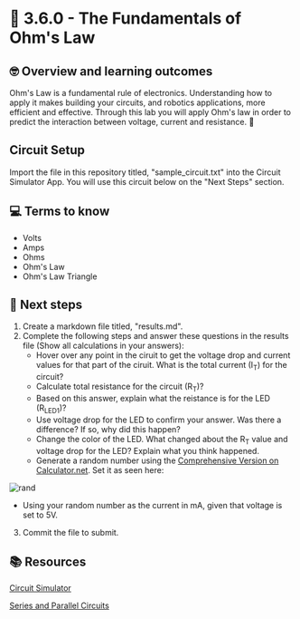 # :robot: 3.6.0 - The Fundamentals of Ohm's Law

## 🤓 Overview and learning outcomes 

Ohm's Law is a fundamental rule of electronics.  Understanding how to apply it makes building your circuits, and robotics applications, more efficient and effective.  Through this lab you will apply Ohm's law in order to predict the interaction between voltage, current and resistance. 🚀

## Circuit Setup

Import the file in this repository titled, "sample_circuit.txt" into the Circuit Simulator App.  You will use this circuit below on the "Next Steps" section.

## 💻 Terms to know

- Volts
- Amps
- Ohms
- Ohm's Law
- Ohm's Law Triangle

## 📝 Next steps

1. Create a markdown file titled, "results.md".
2. Complete the following steps and answer these questions in the results file (Show all calculations in your answers):
    - Hover over any point in the ciruit to get the voltage drop and current values for that part of the ciruit.  What is the total current (I<sub>T</sub>) for the circuit?
    - Calculate total resistance for the circuit (R<sub>T</sub>)?
    - Based on this answer, explain what the reistance is for the LED (R<sub>LED1</sub>)?
    - Use voltage drop for the LED to confirm your answer.  Was there a difference?  If so, why did this happen?
    - Change the color of the LED.  What changed about the R<sub>T</sub> value and voltage drop for the LED?  Explain what you think happened.
    - Generate a random number using the [Comprehensive Version on Calculator.net](https://www.calculator.net/random-number-generator.html?clower=3.5&cupper=9.5&cnums=1&cdup=y&csort=n&cnumt=d&cprec=2&ctype=2&s=52404.5677&submit1=Generate#comprehensive).  Set it as seen here:

![rand](https://user-images.githubusercontent.com/22602103/138300025-4a418ac8-6488-488e-b902-e14298d5292b.PNG)

   - Using your random number as the current in mA, given that voltage is set to 5V. 
3. Commit the file to submit.

## 📚  Resources 

[Circuit Simulator](https://thumbsdb.herokuapp.com/circuit/)

[Series and Parallel Circuits](https://en.wikipedia.org/wiki/Series_and_parallel_circuits)
